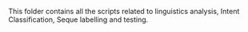 This folder contains all the scripts related to linguistics analysis, Intent Classification, Seque labelling and testing.

